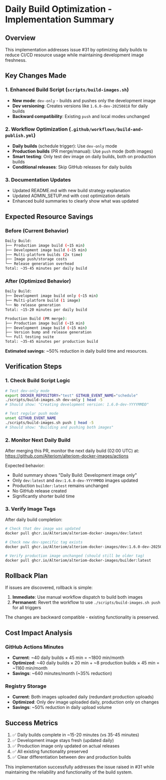 # Daily Build Optimization - Implementation Summary

## Overview
This implementation addresses issue #31 by optimizing daily builds to reduce CI/CD resource usage while maintaining development image freshness.

## Key Changes Made

### 1. Enhanced Build Script (`scripts/build-images.sh`)
- **New mode**: `dev-only` - builds and pushes only the development image
- **Dev versioning**: Creates versions like `1.6.0-dev-20250818` for daily builds
- **Backward compatibility**: Existing `push` and local modes unchanged

### 2. Workflow Optimization (`.github/workflows/build-and-publish.yml`)
- **Daily builds** (schedule trigger): Use `dev-only` mode
- **Production builds** (PR merge/manual): Use `push` mode (both images)
- **Smart testing**: Only test dev image on daily builds, both on production builds
- **Conditional releases**: Skip GitHub releases for daily builds

### 3. Documentation Updates
- Updated README.md with new build strategy explanation
- Updated ADMIN_SETUP.md with cost optimization details
- Enhanced build summaries to clearly show what was updated

## Expected Resource Savings

### Before (Current Behavior)
```bash
Daily Build:
├── Production image build (~15 min)
├── Development image build (~15 min) 
├── Multi-platform builds (2x time)
├── Image push/storage costs
└── Release generation overhead
Total: ~35-45 minutes per daily build
```

### After (Optimized Behavior)
```bash
Daily Build:
├── Development image build only (~15 min)
├── Multi-platform build (1 image)
└── No release generation
Total: ~15-20 minutes per daily build

Production Build (PR merge):
├── Production image build (~15 min)
├── Development image build (~15 min)
├── Version bump and release generation
└── Full testing suite
Total: ~35-45 minutes per production build
```

**Estimated savings**: ~50% reduction in daily build time and resources.

## Verification Steps

### 1. Check Build Script Logic
```bash
# Test dev-only mode
export DOCKER_REPOSITORY="test" GITHUB_EVENT_NAME="schedule"
./scripts/build-images.sh dev-only | head -5
# Should show: "Creating development version: 1.6.0-dev-YYYYMMDD"

# Test regular push mode  
unset GITHUB_EVENT_NAME
./scripts/build-images.sh push | head -5
# Should show: "Building and pushing both images"
```

### 2. Monitor Next Daily Build
After merging this PR, monitor the next daily build (02:00 UTC) at:
https://github.com/Alteriom/alteriom-docker-images/actions

Expected behavior:
- Build summary shows "Daily Build: Development image only"
- Only `dev:latest` and `dev:1.6.0-dev-YYYYMMDD` images updated
- Production `builder:latest` remains unchanged
- No GitHub release created
- Significantly shorter build time

### 3. Verify Image Tags
After daily build completion:
```bash
# Check that dev image was updated
docker pull ghcr.io/Alteriom/alteriom-docker-images/dev:latest

# Check new dev-specific tag exists
docker pull ghcr.io/Alteriom/alteriom-docker-images/dev:1.6.0-dev-20250818

# Verify production image unchanged (should still be older tag)
docker pull ghcr.io/Alteriom/alteriom-docker-images/builder:latest
```

## Rollback Plan

If issues are discovered, rollback is simple:

1. **Immediate**: Use manual workflow dispatch to build both images
2. **Permanent**: Revert the workflow to use `./scripts/build-images.sh push` for all triggers

The changes are backward compatible - existing functionality is preserved.

## Cost Impact Analysis

### GitHub Actions Minutes
- **Current**: ~40 daily builds × 45 min = ~1800 min/month
- **Optimized**: ~40 daily builds × 20 min + ~8 production builds × 45 min = ~1160 min/month
- **Savings**: ~640 minutes/month (~35% reduction)

### Registry Storage
- **Current**: Both images uploaded daily (redundant production uploads)
- **Optimized**: Only dev image uploaded daily, production only on changes
- **Savings**: ~50% reduction in daily upload volume

## Success Metrics

1. ✅ Daily builds complete in ~15-20 minutes (vs 35-45 minutes)
2. ✅ Development image stays fresh (updated daily)
3. ✅ Production image only updated on actual releases
4. ✅ All existing functionality preserved
5. ✅ Clear differentiation between dev and production builds

This implementation successfully addresses the issue raised in #31 while maintaining the reliability and functionality of the build system.